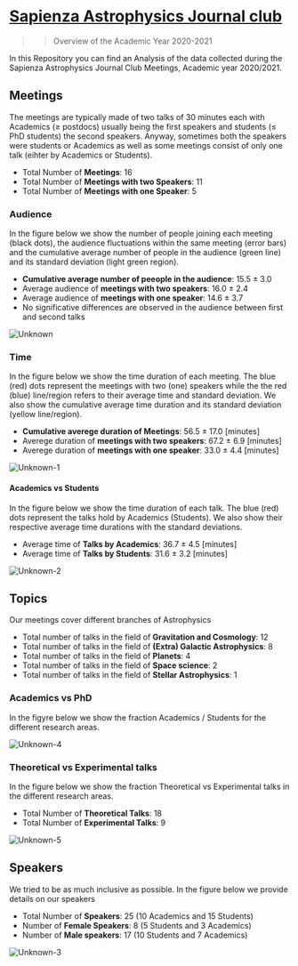 # [Sapienza Astrophysics Journal club](https://sites.google.com/uniroma1.it/astrophysics-journal-club/home)

>> Overview of the Academic Year 2020-2021 

In this Repository you can find an Analysis of the data collected during the Sapienza Astrophysics Journal Club Meetings, Academic year 2020/2021.

## Meetings
The meetings are typically made of two talks of 30 minutes each with Academics (≥ postdocs) usually being the first speakers and students (≤ PhD students) the second speakers. Anyway, sometimes both the speakers were students or Academics as well as some meetings consist of only one talk (eihter by Academics or Students).
- Total Number of **Meetings**: 16
- Total Number of **Meetings with two Speakers**: 11
- Total Number of **Meetings with one Speaker**: 5

### Audience
In the figure below we show the number of people joining each meeting (black dots), the audience fluctuations within the same meeting (error bars) and the cumulative average number of people in the audience (green line) and its standard deviation (light green region). 
- **Cumulative average number of peeople in the audience**: 15.5 ± 3.0
- Average audience of **meetings with two speakers**: 16.0 ± 2.4
- Average audience of **meetings with one speaker**: 14.6 ± 3.7
- No significative differences are observed in the audience between first and second talks

![Unknown](https://user-images.githubusercontent.com/81431176/125453975-22f43935-9dbf-44c1-9dae-0180bf549086.png)




### Time
In the figure below we show the time duration of each meeting. The blue (red) dots represent the meetings with two (one) speakers while the the red (blue) line/region refers to their average time and standard deviation. We also show the cumulative average time duration and its standard deviation (yellow line/region).
- **Cumulative averege duration of Meetings**: 56.5 ± 17.0 \[minutes\]
- Averege duration of **meetings with two speakers**: 67.2 ± 6.9 \[minutes\]
- Averege duration of **meetings with one speaker**: 33.0 ± 4.4 \[minutes\]

![Unknown-1](https://user-images.githubusercontent.com/81431176/125454540-5a025807-5784-4fce-bb4d-1656bddde341.png)



#### Academics vs Students
In the figure below we show the time duration of each talk. The blue (red) dots represent the talks hold by Academics (Students). We also show their respective average time durations with the standard deviations.
- Average time of **Talks by Academics**: 36.7 ± 4.5 \[minutes\]
- Average time of **Talks by Students**: 31.6 ± 3.2 \[minutes\]

![Unknown-2](https://user-images.githubusercontent.com/81431176/125454982-ed22063e-a2d8-406d-b080-9b28218790bb.png)




## Topics
Our meetings cover different branches of Astrophysics
- Total number of talks in the field of **Gravitation and Cosmology**: 12
- Total number of talks in the field of **(Extra) Galactic Astrophysics**: 8
- Total number of talks in the field of **Planets**: 4
- Total number of talks in the field of **Space science**: 2
- Total number of talks in the field of **Stellar Astrophysics**: 1


### Academics vs PhD
In the figyre below we show the fraction Academics / Students for the different research areas.

![Unknown-4](https://user-images.githubusercontent.com/81431176/125455524-c32c39a0-d6be-44b2-9544-e20a5b83e239.png)



### Theoretical vs Experimental talks
In the figure below we show the fraction Theoretical vs Experimental talks in the different research areas.
- Total Number of **Theoretical Talks**: 18
- Total Number of **Experimental Talks**: 9

![Unknown-5](https://user-images.githubusercontent.com/81431176/125455546-df1d9f6d-abe2-4839-bf33-c680ef015a27.png)



## Speakers
We tried to be as much inclusive as possible. In the figure below we provide details on our speakers 
- Total Number of **Speakers**: 25 (10 Academics and 15 Students)
- Number of **Female Speakers**: 8 (5 Students and 3 Academics)
- Number of **Male speakers**: 17 (10 Students and 7 Academics)

![Unknown-3](https://user-images.githubusercontent.com/81431176/125455581-29985dcb-810e-4498-ba58-26c85d8050ba.png)



